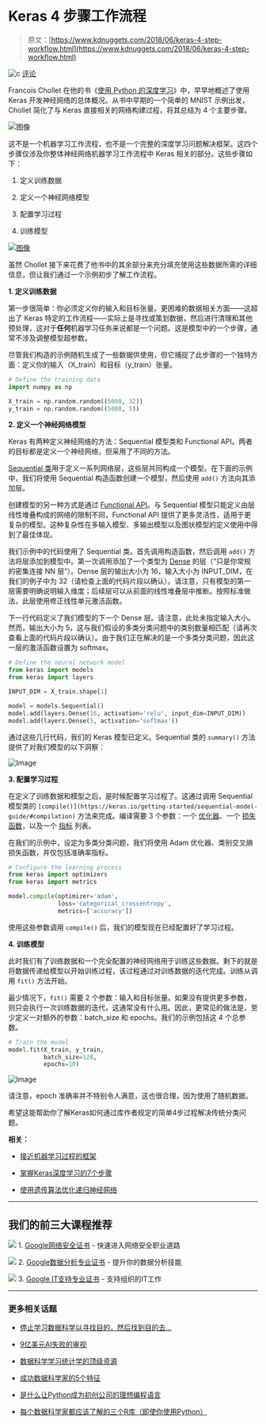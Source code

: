 # Keras 4 步骤工作流程

> 原文：[https://www.kdnuggets.com/2018/06/keras-4-step-workflow.html](https://www.kdnuggets.com/2018/06/keras-4-step-workflow.html)

![c](../Images/3d9c022da2d331bb56691a9617b91b90.png) [评论](#comments)

Francois Chollet 在他的书《[使用 Python 的深度学习](https://www.amazon.com/Deep-Learning-Python-Francois-Chollet/dp/1617294438)》中，早早地概述了使用 Keras 开发神经网络的总体概况。从书中早期的一个简单的 MNIST 示例出发，Chollet 简化了与 Keras 直接相关的网络构建过程，将其总结为 4 个主要步骤。

![图像](../Images/18ac70fa7c1744a26764009b05f2135f.png)

这不是一个机器学习工作流程，也不是一个完整的深度学习问题解决框架。这四个步骤仅涉及你整体神经网络机器学习工作流程中 Keras 相关的部分。这些步骤如下：

1.  定义训练数据

1.  定义一个神经网络模型

1.  配置学习过程

1.  训练模型

[![图像](../Images/61726ecd071b690280edc20163c2a3b8.png)](https://www.kdnuggets.com/wp-content/uploads/keras-4-step-workflow.png)

虽然 Chollet 接下来花费了他书中的其余部分来充分填充使用这些数据所需的详细信息，但让我们通过一个示例初步了解工作流程。

**1\. 定义训练数据**

第一步很简单：你必须定义你的输入和目标张量。更困难的数据相关方面——这超出了 Keras 特定的工作流程——实际上是寻找或策划数据，然后进行清理和其他预处理，这对于**任何**机器学习任务来说都是一个问题。这是模型中的一个步骤，通常不涉及调整模型超参数。

尽管我们构造的示例随机生成了一些数据供使用，但它捕捉了此步骤的一个独特方面：定义你的输入（X_train）和目标（y_train）张量。

```py
# Define the training data
import numpy as np

X_train = np.random.random((5000, 32))
y_train = np.random.random((5000, 5))

```

**2\. 定义一个神经网络模型**

Keras 有两种定义神经网络的方法：Sequential 模型类和 Functional API。两者的目标都是定义一个神经网络，但采用了不同的方法。

[Sequential 类](https://keras.io/getting-started/sequential-model-guide/)用于定义一系列网络层，这些层共同构成一个模型。在下面的示例中，我们将使用 Sequential 构造函数创建一个模型，然后使用 `add()` 方法向其添加层。

创建模型的另一种方式是通过 [Functional API](https://keras.io/getting-started/functional-api-guide/)。与 Sequential 模型只能定义由层线性堆叠构成的网络的限制不同，Functional API 提供了更多灵活性，适用于更复杂的模型。这种复杂性在多输入模型、多输出模型以及图状模型的定义使用中得到了最佳体现。

我们示例中的代码使用了 Sequential 类。首先调用构造函数，然后调用 `add()` 方法将层添加到模型中。第一次调用添加了一个类型为 [Dense](https://keras.io/layers/core/#dense) 的层（“只是你常规的密集连接 NN 层”）。Dense 层的输出大小为 16，输入大小为 INPUT_DIM，在我们的例子中为 32（请检查上面的代码片段以确认）。请注意，只有模型的第一层需要明确说明输入维度；后续层可以从前面的线性堆叠层中推断。按照标准做法，此层使用修正线性单元激活函数。

下一行代码定义了我们模型的下一个 Dense 层。请注意，此处未指定输入大小。然而，输出大小为 5，这与我们假设的多类分类问题中的类别数量相匹配（请再次查看上面的代码片段以确认）。由于我们正在解决的是一个多类分类问题，因此这一层的激活函数设置为 softmax。

```py
# Define the neural network model
from keras import models
from keras import layers

INPUT_DIM = X_train.shape[1]

model = models.Sequential()
model.add(layers.Dense(16, activation='relu', input_dim=INPUT_DIM))
model.add(layers.Dense(5, activation='softmax'))

```

通过这些几行代码，我们的 Keras 模型已定义。Sequential 类的 `summary()` 方法提供了对我们模型的以下洞察：

![Image](../Images/8691ad64fbe304b926ac0671b5dad127.png)

**3\. 配置学习过程**

在定义了训练数据和模型之后，是时候配置学习过程了。这通过调用 Sequential 模型类的 `[compile()](https://keras.io/getting-started/sequential-model-guide/#compilation)` 方法来完成。编译需要 3 个参数：一个 [优化器](https://keras.io/optimizers/)、一个 [损失函数](https://keras.io/losses/)，以及一个 [指标](https://keras.io/metrics/) 列表。

在我们的示例中，设定为多类分类问题，我们将使用 Adam 优化器、类别交叉熵损失函数，并仅包括准确率指标。

```py
# Configure the learning process
from keras import optimizers
from keras import metrics

model.compile(optimizer='adam', 
              loss='categorical_crossentropy', 
              metrics=['accuracy'])

```

使用这些参数调用 `compile()` 后，我们的模型现在已经配置好了学习过程。

**4\. 训练模型**

此时我们有了训练数据和一个完全配置的神经网络用于训练这些数据。剩下的就是将数据传递给模型以开始训练过程，该过程通过对训练数据的迭代完成。训练从调用 `fit()` 方法开始。

最少情况下，`fit()` 需要 2 个参数：输入和目标张量。如果没有提供更多参数，则只会执行一次训练数据的迭代，这通常没有什么用。因此，更常见的做法是，至少定义一对额外的参数：batch_size 和 epochs。我们的示例包括这 4 个总参数。

```py
# Train the model
model.fit(X_train, y_train, 
          batch_size=128, 
          epochs=10)

```

![Image](../Images/7d31c85a14ad387591639acb14695904.png)

请注意，epoch 准确率并不特别令人满意，这也很合理，因为使用了随机数据。

希望这能帮助你了解Keras如何通过库作者规定的简单4步过程解决传统分类问题。

**相关：**

+   [接近机器学习过程的框架](/2018/05/general-approaches-machine-learning-process.html)

+   [掌握Keras深度学习的7个步骤](/2017/10/seven-steps-deep-learning-keras.html)

+   [使用遗传算法优化递归神经网络](/2018/01/genetic-algorithm-optimizing-recurrent-neural-network.html)

* * *

## 我们的前三大课程推荐

![](../Images/0244c01ba9267c002ef39d4907e0b8fb.png) 1\. [Google网络安全证书](https://www.kdnuggets.com/google-cybersecurity) - 快速进入网络安全职业道路

![](../Images/e225c49c3c91745821c8c0368bf04711.png) 2\. [Google数据分析专业证书](https://www.kdnuggets.com/google-data-analytics) - 提升你的数据分析技能

![](../Images/0244c01ba9267c002ef39d4907e0b8fb.png) 3\. [Google IT支持专业证书](https://www.kdnuggets.com/google-itsupport) - 支持组织的IT工作

* * *

### 更多相关话题

+   [停止学习数据科学以寻找目的，然后找到目的去…](https://www.kdnuggets.com/2021/12/stop-learning-data-science-find-purpose.html)

+   [9亿美元AI失败的审视](https://www.kdnuggets.com/2021/12/9b-ai-failure-examined.html)

+   [数据科学学习统计学的顶级资源](https://www.kdnuggets.com/2021/12/springboard-top-resources-learn-data-science-statistics.html)

+   [成功数据科学家的5个特征](https://www.kdnuggets.com/2021/12/5-characteristics-successful-data-scientist.html)

+   [是什么让Python成为初创公司的理想编程语言](https://www.kdnuggets.com/2021/12/makes-python-ideal-programming-language-startups.html)

+   [每个数据科学家都应该了解的三个R库（即使你使用Python）](https://www.kdnuggets.com/2021/12/three-r-libraries-every-data-scientist-know-even-python.html)
